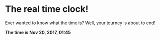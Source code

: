 # The real time clock!

Ever wanted to know what the time is? Well, your journey is about to end!

**The time is Nov 20, 2017, 01:45**